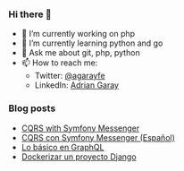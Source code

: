 ### Hi there 👋

- 🔭 I’m currently working on php
- 🌱 I’m currently learning python and go
- 💬 Ask me about git, php, python
- 📫 How to reach me:
  - Twitter: [@agarayfe](https://twitter.com/agarayfe)
  - LinkedIn: [Adrian Garay](https://www.linkedin.com/in/adgaray/)
  
### Blog posts
<!-- BLOG-POST-LIST:START -->
- [CQRS with Symfony Messenger](https://dev.to/adgaray/cqrs-with-symfony-messenger-2h3g)
- [CQRS con Symfony Messenger &lpar;Español&rpar;](https://dev.to/adgaray/cqrs-con-symfony-messenger-espanol-1mep)
- [Lo básico en GraphQL](https://dev.to/adgaray/lo-basico-en-graphql-4i2b)
- [Dockerizar un proyecto Django](https://dev.to/adgaray/dockerizar-un-proyecto-django-2np3)
<!-- BLOG-POST-LIST:END -->

<!--
**AdGARAY/AdGARAY** is a ✨ _special_ ✨ repository because its `README.md` (this file) appears on your GitHub profile.

Here are some ideas to get you started:

- 🔭 I’m currently working on ...
- 🌱 I’m currently learning ...
- 👯 I’m looking to collaborate on ...
- 🤔 I’m looking for help with ...
- 💬 Ask me about ...
- 📫 How to reach me: ...
- 😄 Pronouns: ...
- ⚡ Fun fact: ...
-->
